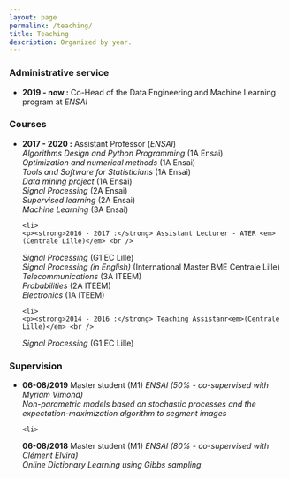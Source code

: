 ```yaml
---
layout: page
permalink: /teaching/
title: Teaching
description: Organized by year.
---
```


<h3 id="adm">Administrative service</h3>

<ul>
  <li>
  <p><strong>2019 - now :</strong> Co-Head of the Data Engineering and Machine Learning program at <em>ENSAI</em> <br />
   </p>
  </li>
</ul>


<h3 id="courses">Courses</h3>

<ul>
  <li>
    <p><strong>2017 - 2020 :</strong> Assistant Professor (<em>ENSAI</em>)<br />
<em>Algorithms Design and Python Programming</em> (1A Ensai) <br />
<em>Optimization and numerical methods</em> (1A Ensai)<br />
<em>Tools and Software for Statisticians</em> (1A Ensai) <br />
<em>Data mining project</em> (1A Ensai)<br />
<em>Signal Processing</em> (2A Ensai)<br />
<em>Supervised learning</em> (2A Ensai)<br />
<em>Machine Learning</em> (3A Ensai)<br />
</p>
  </li>
  
    <li>
    <p><strong>2016 - 2017 :</strong> Assistant Lecturer - ATER <em>(Centrale Lille)</em> <br />
<em>Signal Processing</em> (G1 EC Lille)<br />
<em>Signal Processing (in English)</em> (International Master BME Centrale Lille)<br />
<em>Telecommunications</em> (3A ITEEM)<br />
<em>Probabilities</em> (2A ITEEM) <br />
<em>Electronics</em> (1A ITEEM)<br />
</p>
  </li>

    <li>
    <p><strong>2014 - 2016 :</strong> Teaching Assistanr<em>(Centrale Lille)</em> <br />
<em>Signal Processing</em> (G1 EC Lille)<br />
</p>
  </li>
</ul>

<h3 id="supervision">Supervision</h3>

<ul>
  <li>
  <p><strong>06-08/2019</strong> Master student (M1)<em> ENSAI (50% - co-supervised with Myriam Vimond)</em> <br />
  <em>Non-parametric models based on stochastic processes and the expectation-maximization algorithm to segment images</em>
   </p>
  </li>

    <li>
  <p><strong>06-08/2018</strong> Master student (M1)<em> ENSAI (80% - co-supervised with Clément Elvira)</em> <br />
  <em>Online Dictionary Learning using Gibbs sampling</em>
   </p>
  </li>

</ul>













 
